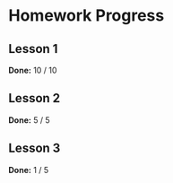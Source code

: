# Homework Progress

## Lesson 1

**Done:** 10 / 10

## Lesson 2

**Done:** 5 / 5

## Lesson 3

**Done:** 1 / 5
